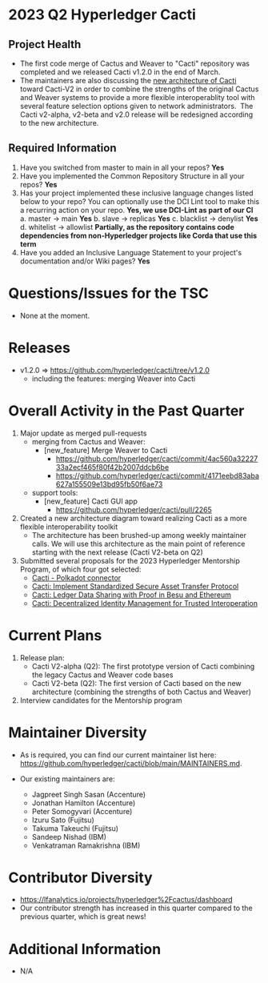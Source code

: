 # 2023 Q2 Hyperledger Cacti

## Project Health
- The first code merge of Cactus and Weaver to "Cacti" repository was completed and we released Cacti v1.2.0 in the end of March.
- The maintainers are also discussing the [new architecture of Cacti](https://github.com/hyperledger/cacti/blob/main/ROADMAP.md#cacti-v2) toward Cacti-V2 in order to combine the strengths of the original Cactus and Weaver systems to provide a more flexible interoperablity tool with several feature selection options given to network administrators.  The Cacti v2-alpha, v2-beta and v2.0 release will be redesigned according to the new architecture.

## Required Information
1. Have you switched from master to main in all your repos? **Yes**
2. Have you implemented the Common Repository Structure in all your repos? **Yes**
3. Has your project implemented these inclusive language changes listed below to your repo? You can optionally use the DCI Lint tool to make this a recurring action on your repo. **Yes, we use DCI-Lint as part of our CI**
    a. master → main **Yes**
    b. slave → replicas **Yes**
    c. blacklist → denylist **Yes**
    d. whitelist → allowlist **Partially, as the repository contains code dependencies from non-Hyperledger projects like Corda that use this term**
4. Have you added an Inclusive Language Statement to your project's documentation and/or Wiki pages? **Yes**

# Questions/Issues for the TSC
- None at the moment.

# Releases
- v1.2.0 => https://github.com/hyperledger/cacti/tree/v1.2.0
    - including the features: merging Weaver into Cacti

# Overall Activity in the Past Quarter
1. Major update as merged pull-requests
    - merging from Cactus and Weaver:
        - [new_feature] Merge Weaver to Cacti
            - https://github.com/hyperledger/cacti/commit/4ac560a3222733a2ecf465f80f42b2007ddcb6be
            - https://github.com/hyperledger/cacti/commit/4171eebd83aba627a155509e13bd95fb50f6ae73
    - support tools:
        - [new_feature] Cacti GUI app 
            - https://github.com/hyperledger/cacti/pull/2265
2. Created a new architecture diagram toward realizing Cacti as a more flexible interoperability toolkit
    - The architecture has been brushed-up among weekly maintainer calls. We will use this architecture as the main point of reference starting with the next release (Cacti V2-beta on Q2)
3. Submitted several proposals for the 2023 Hyperledger Mentorship Program, of which four got selected:
    - [Cacti - Polkadot connector](https://wiki.hyperledger.org/display/INTERN/Cacti+-+Polkadot+connector)
    - [Cacti: Implement Standardized Secure Asset Transfer Protocol](https://wiki.hyperledger.org/display/INTERN/Cacti%3A+Implement+Standardized+Secure+Asset+Transfer+Protocol)
    - [Cacti: Ledger Data Sharing with Proof in Besu and Ethereum](https://wiki.hyperledger.org/display/INTERN/Cacti%3A+Ledger+Data+Sharing+with+Proof+in+Besu+and+Ethereum)
    - [Cacti: Decentralized Identity Management for Trusted Interoperation](https://wiki.hyperledger.org/display/INTERN/Cacti%3A+Decentralized+Identity+Management+for+Trusted+Interoperation)

# Current Plans
1. Release plan:
    - Cacti V2-alpha (Q2): The first prototype version of Cacti combining the legacy Cactus and Weaver code bases
    - Cacti V2-beta (Q2): The first version of Cacti based on the new architecture (combining the strengths of both Cactus and Weaver)
2. Interview candidates for the Mentorship program

# Maintainer Diversity
- As is required, you can find our current maintainer list here:  https://github.com/hyperledger/cacti/blob/main/MAINTAINERS.md.

- Our existing maintainers are: 
    - Jagpreet Singh Sasan (Accenture)
    - Jonathan Hamilton (Accenture)
    - Peter Somogyvari (Accenture)
    - Izuru Sato (Fujitsu)
    - Takuma Takeuchi (Fujitsu)
    - Sandeep Nishad (IBM)
    - Venkatraman Ramakrishna (IBM)

# Contributor Diversity
- https://lfanalytics.io/projects/hyperledger%2Fcactus/dashboard
- Our contributor strength has increased in this quarter compared to the previous quarter, which is great news!

# Additional Information
- N/A